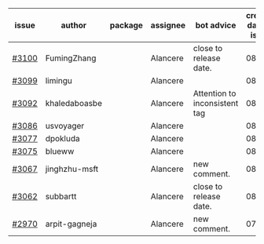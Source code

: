 | issue | author | package | assignee | bot advice | created date of issue | target release date | date from target |
| ------ | ------ | ------ | ------ | ------ | ------ | ------ | :-----: |
| [#3100](https://github.com/Azure/sdk-release-request/issues/3100) | FumingZhang |  | Alancere | close to release date.  | 08-18 | 08-22 | 2 |
| [#3099](https://github.com/Azure/sdk-release-request/issues/3099) | limingu |  | Alancere |  | 08-18 | 08-31 |  |
| [#3092](https://github.com/Azure/sdk-release-request/issues/3092) | khaledaboasbe |  | Alancere | Attention to inconsistent tag | 08-15 | 08-29 |  |
| [#3086](https://github.com/Azure/sdk-release-request/issues/3086) | usvoyager |  | Alancere |  | 08-12 | 08-29 |  |
| [#3077](https://github.com/Azure/sdk-release-request/issues/3077) | dpokluda |  | Alancere |  | 08-09 | 08-23 |  |
| [#3075](https://github.com/Azure/sdk-release-request/issues/3075) | blueww |  | Alancere |  | 08-09 | 08-23 |  |
| [#3067](https://github.com/Azure/sdk-release-request/issues/3067) | jinghzhu-msft |  | Alancere | new comment. | 08-08 | 08-23 |  |
| [#3062](https://github.com/Azure/sdk-release-request/issues/3062) | subbartt |  | Alancere | close to release date.  | 08-08 | 08-22 | 2 |
| [#2970](https://github.com/Azure/sdk-release-request/issues/2970) | arpit-gagneja |  | Alancere | new comment. | 07-04 | 09-30 |  |
